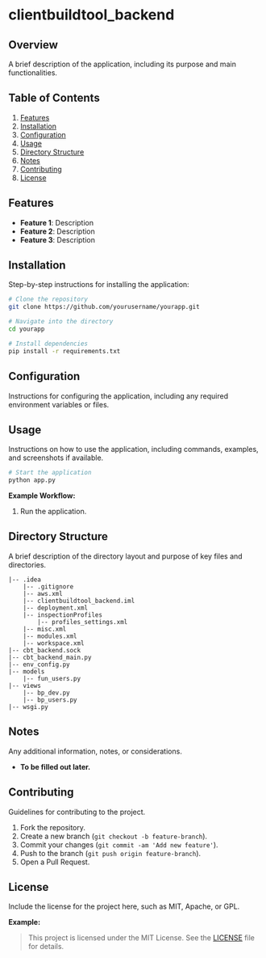 # clientbuildtool_backend

## Overview

A brief description of the application, including its purpose and main functionalities.

## Table of Contents

1. [Features](#features)
2. [Installation](#installation)
3. [Configuration](#configuration)
4. [Usage](#usage)
5. [Directory Structure](#directory-structure)
6. [Notes](#notes)
7. [Contributing](#contributing)
8. [License](#license)

## Features

- **Feature 1**: Description
- **Feature 2**: Description
- **Feature 3**: Description

## Installation

Step-by-step instructions for installing the application:

```bash
# Clone the repository
git clone https://github.com/yourusername/yourapp.git

# Navigate into the directory
cd yourapp

# Install dependencies
pip install -r requirements.txt
```

## Configuration

Instructions for configuring the application, including any required environment variables or files.

## Usage

Instructions on how to use the application, including commands, examples, and screenshots if available.

```bash
# Start the application
python app.py
```

**Example Workflow:**

1. Run the application.
## Directory Structure

A brief description of the directory layout and purpose of key files and directories.

```
|-- .idea
    |-- .gitignore
    |-- aws.xml
    |-- clientbuildtool_backend.iml
    |-- deployment.xml
    |-- inspectionProfiles
        |-- profiles_settings.xml
    |-- misc.xml
    |-- modules.xml
    |-- workspace.xml
|-- cbt_backend.sock
|-- cbt_backend_main.py
|-- env_config.py
|-- models
    |-- fun_users.py
|-- views
    |-- bp_dev.py
    |-- bp_users.py
|-- wsgi.py

```

## Notes

Any additional information, notes, or considerations.

- **To be filled out later.**

## Contributing

Guidelines for contributing to the project.

1. Fork the repository.
2. Create a new branch (`git checkout -b feature-branch`).
3. Commit your changes (`git commit -am 'Add new feature'`).
4. Push to the branch (`git push origin feature-branch`).
5. Open a Pull Request.

## License

Include the license for the project here, such as MIT, Apache, or GPL.

**Example:**
> This project is licensed under the MIT License. See the [LICENSE](LICENSE) file for details.

